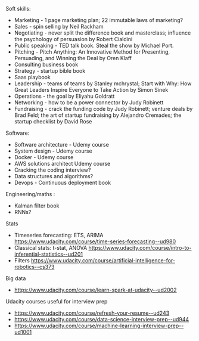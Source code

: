 Soft skills:
- Marketing - 1 page marketing plan; 22 immutable laws of marketing?
- Sales - spin selling by Neil Rackham
- Negotiating - never split the difference book and masterclass; influence the psychology of persuasion by Robert Cialdini
- Public speaking - TED talk book. Steal the show by Michael Port. 
- Pitching - Pitch Anything: An Innovative Method for Presenting, Persuading, and Winning the Deal by Oren Klaff
- Consulting business book
- Strategy - startup bible book
- Saas playbook
- Leadership - teams of teams by Stanley mchrystal; Start with Why: How Great Leaders Inspire Everyone to Take Action by Simon Sinek
- Operations - the goal by Eliyahu Goldratt
- Networking - how to be a power connector by Judy Robinett
- Fundraising - crack the funding code by Judy Robinett; venture deals by Brad Feld; the art of startup fundraising by Alejandro Cremades; the startup checklist by David Rose

Software:
- Software architecture - Udemy course 
- System design - Udemy course
- Docker - Udemy course
- AWS solutions architect Udemy course
- Cracking the coding interview?
- Data structures and algorithms?
- Devops - Continuous deployment book

Engineering/maths :
- Kalman filter book
- RNNs?

Stats
- Timeseries forecasting: ETS, ARIMA https://www.udacity.com/course/time-series-forecasting--ud980
- Classical stats: t-stat, ANOVA https://www.udacity.com/course/intro-to-inferential-statistics--ud201
- Filters https://www.udacity.com/course/artificial-intelligence-for-robotics--cs373

Big data
- https://www.udacity.com/course/learn-spark-at-udacity--ud2002

Udacity courses useful for interview prep
- https://www.udacity.com/course/refresh-your-resume--ud243
- https://www.udacity.com/course/data-science-interview-prep--ud944
- https://www.udacity.com/course/machine-learning-interview-prep--ud1001
